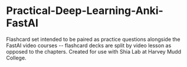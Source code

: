 # Practical-Deep-Learning-Anki-FastAI


Flashcard set intended to be paired as practice questions alongside the FastAI video courses -- flashcard decks are split by video lesson as opposed to the chapters. Created for use with Shia Lab at Harvey Mudd College.
